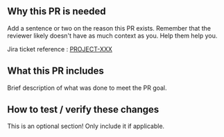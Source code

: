 Why this PR is needed
----
Add a sentence or two on the reason this PR exists. Remember that the reviewer likely doesn't have as much context as you. Help them help you.

Jira ticket reference : [PROJECT-XXX](https://energyhub.atlassian.net/browse/PROJECT-XXX)

What this PR includes
----
Brief description of what was done to meet the PR goal.

How to test / verify these changes
----
This is an optional section! Only include it if applicable.
